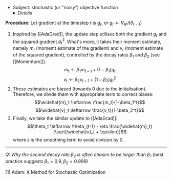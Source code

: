 - Subject: stochastic (or "noisy") objective function
	<details>Stochasticity might come from data subsampling (minibatches of data samples), dropout regularisation, etc.</details>

**Procedure**:
Let gradient at the timestep $t$ is $g_t$, or $g_t \leftarrow \nabla_{\theta}J(\theta_{t-1})$
1. Inspired by [[AdaGrad]], the update step utilises both the gradient $g_t$ and the squared gradient $g_t^2$.
	What's more, it takes their moment estimate, namely $m_t$ (momemt estimate of the gradient) and $v_t$ (moment estimate of the squared gradient), controlled by the decay rates $\beta_1$ and $\beta_2$ (see [[Momentum]]).
	$$m_t \leftarrow \beta_1 m_{t-1} + (1-\beta_1) g_t$$
	$$v_t \leftarrow \beta_2 v_{t-1} + (1-\beta_2) g_t^2$$
2. These estimates are biased (towards 0 due to the initialisation). Therefore, we divide them with appropriate term to correct biases:
	$$\widehat{m}_t \leftarrow \frac{m_t}{1-\beta_1^t}$$
	$$\widehat{v}_t \leftarrow \frac{v_t}{1-\beta_2^t}$$
3. Finally, we take the similar update to [[AdaGrad]]:
	$$\theta_t \leftarrow \theta_{t-1} - \eta \frac{\widehat{m}_t}{\sqrt{\widehat{v}_t  + \epsilon}}$$
	where $\epsilon$ is the smoothing term to avoid division by 0.

---
*Q: Why the second decay rate $\beta_2$ is often chosen to be larger than $\beta_1$* (best practice suggests $\beta_1=0.9, \beta_2=0.999$)

[1] Adam: A Method for Stochastic Optimization
